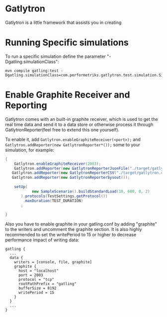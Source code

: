 
# Gatlytron

Gatlytron is a little framework that assists you in creating 

# Running Specific simulations
To run a specific simulation define the parameter "-Dgatling.simulationClass":

```
mvn compile gatling:test -Dgatling.simulationClass=com.performetriks.gatlytron.test.simulation.SimulationCheckDebug
```

# Enable Graphite Receiver and Reporting
Gatlytron comes with an built-in graphite receiver, which is used to get the real time data and send it to a data store or otherwise process it through GatlytronReporter(feel free to extend this one yourself).

To enable it, add `Gatlytron.enableGraphiteReceiver(<port>);` and `Gatlytron.addReporter(new GatlytronReporter*());` some to your simulation, for example:

```java
{ 	
	Gatlytron.enableGraphiteReceiver(2003);
	Gatlytron.addReporter(new GatlytronReporterJsonFile("./target/gatlytron.json"));
   Gatlytron.addReporter(new GatlytronReporterCSV("./target/gatlytron.csv", ";"));
   Gatlytron.addReporter(new GatlytronReporterSysout());
    	
	setUp(
			new SampleScenario().buildStandardLoad(10, 600, 0, 2)
	   ).protocols(TestSettings.getProtocol())
		.maxDuration(TEST_DURATION)
	   ;
    	
}

```

Also you have to enable graphite in your gatling.conf by adding "graphite" to the writers and uncomment the graphite section. It is also highly recommended to set the writePeriod to 15 or higher to decrease performance impact of writing data:

```
gatling {
  ...
  data {
    writers = [console, file, graphite]     
    graphite {
      host = "localhost"                    
      port = 2003                           
      protocol = "tcp"                      
      rootPathPrefix = "gatling"           
      bufferSize = 8192                     
      writePeriod = 15                       
    }
  }
  ...
}
```